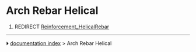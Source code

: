 # Arch Rebar Helical
1.  REDIRECT [Reinforcement_HelicalRebar](Reinforcement_HelicalRebar.md)



---
⏵ [documentation index](../README.md) > Arch Rebar Helical
